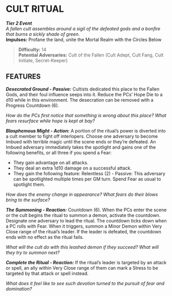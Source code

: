 ﻿# CULT RITUAL

***Tier 2 Event***  
*A fallen cult assembles around a sigil of the defeated gods and a bonfire that burns a sickly shade of green.*  
**Impulses:** Profane the land, unite the Mortal Realm with the Circles Below

> **Difficulty:** 14  
> **Potential Adversaries:** Cult of the Fallen (Cult Adept, Cult Fang, Cult Initiate, Secret-Keeper)

## FEATURES

***Desecrated Ground - Passive:*** Cultists dedicated this place to the Fallen Gods, and their foul influence seeps into it. Reduce the PCs’ Hope Die to a d10 while in this environment. The desecration can be removed with a Progress Countdown (6).

  *How do the PCs first notice that something is wrong about this place? What fears resurface while hope is kept at bay?*

***Blasphemous Might - Action:*** A portion of the ritual’s power is diverted into a cult member to fight off interlopers. Choose one adversary to become Imbued with terrible magic until the scene ends or they’re defeated. An Imbued adversary immediately takes the spotlight and gains one of the following benefits, or all three if you spend a Fear:

  - They gain advantage on all attacks.
  - They deal an extra 1d10 damage on a successful attack.
  - They gain the following feature:
    Relentless (2) - Passive: This adversary can be spotlighted multiple times per GM turn. Spend Fear as usual to spotlight them.

  *How does the enemy change in appearance? What fears do their blows bring to the surface?*

***The Summoning - Reaction:*** Countdown (6). When the PCs enter the scene or the cult begins the ritual to summon a demon, activate the countdown. Designate one adversary to lead the ritual. The countdown ticks down when a PC rolls with Fear. When it triggers, summon a Minor Demon within Very Close range of the ritual’s leader. If the leader is defeated, the countdown ends with no effect as the ritual fails.

  *What will the cult do with this leashed demon if they succeed? What will they try to summon next?*

***Complete the Ritual - Reaction:*** If the ritual’s leader is targeted by an attack or spell, an ally within Very Close range of them can mark a Stress to be targeted by that attack or spell instead.

  *What does it feel like to see such devotion turned to the pursuit of fear and domination?*
